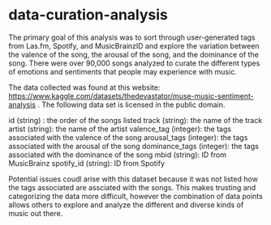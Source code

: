 # data-curation-analysis

The primary goal of this analysis was to sort through user-generated tags from Las.fm, Spotify, and MusicBrainzID and explore the variation between the valence of the song, the arousal of the song, and the dominance of the song. There were over 90,000 songs analyzed to curate the different types of emotions and sentiments that people may experience with music. 

The data collected was found at this website: https://www.kaggle.com/datasets/thedevastator/muse-music-sentiment-analysis . The following data set is licensed in the public domain. 

id (string) : the order of the songs listed 
track (string): the name of the track
artist (string): the name of the artist
valence_tag (integer): the tags associated with the valence of the song 
arousal_tags (integer): the tags associated with the arousal of the song 
dominance_tags (integer): the tags associated with the dominance of the song 
mbid (string): ID from MusicBrainz
spotify_id (string): ID from Spotify 

Potential issues coudl arise with this dataset because it was not listed how the tags associated are assciated with the songs. This makes trusting and categorizing the data more difficult, however the combination of data points allows others to explore and analyze the different and diverse kinds of music out there. 
